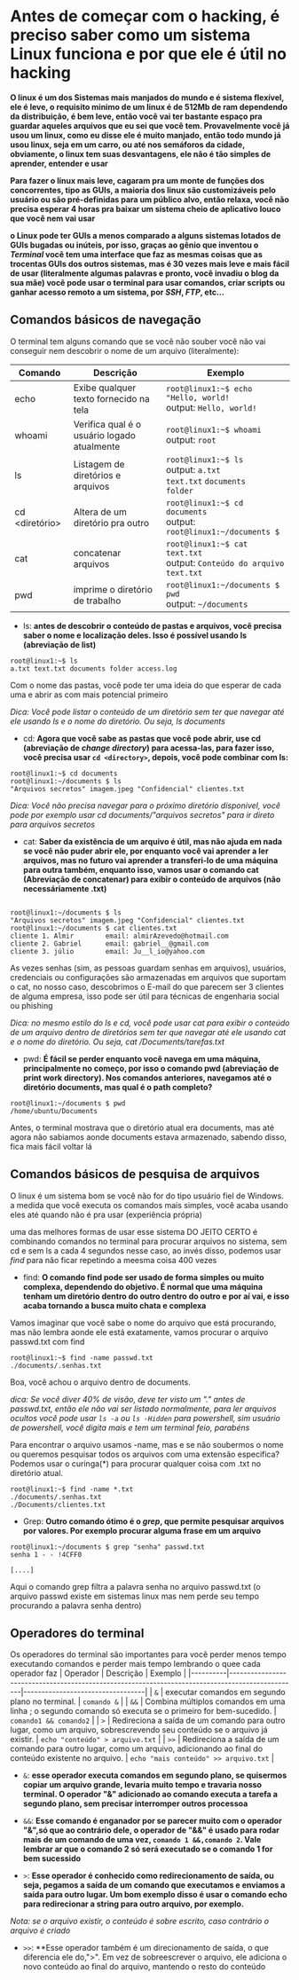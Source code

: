 # Antes de começar com o hacking, é preciso saber como um sistema Linux funciona e por que ele é útil no hacking

**O linux é um dos Sistemas mais manjados do mundo e é sistema flexível, ele é leve, o requisito minimo de um linux é de 512Mb de ram dependendo da distribuição, é bem leve, então você vai ter bastante espaço pra guardar aqueles arquivos que eu sei que você tem. Provavelmente você já usou um linux, como eu disse ele é muito manjado, então todo mundo já usou linux, seja em um carro, ou até nos semáforos da cidade, obviamente, o linux tem suas desvantagens, ele não é tão simples de aprender, entender e usar**

**Para fazer o linux mais leve, cagaram pra um monte de funções dos concorrentes, tipo as GUIs, a maioria dos linux são customizáveis pelo usuário ou são pré-definidas para um público alvo, então relaxa, você não precisa esperar 4 horas pra baixar um sistema cheio de aplicativo louco que você nem vai usar**

**o Linux pode ter GUIs a menos comparado a alguns sistemas lotados de GUIs bugadas ou inúteis, por isso, graças ao gênio que inventou o *Terminal* você tem uma interface que faz as mesmas coisas que as trocentas GUIs dos outros sistemas, mas é 30 vezes mais leve e mais fácil de usar (literalmente algumas palavras e pronto, você invadiu o blog da sua mãe) você pode usar o terminal para usar comandos, criar scripts ou ganhar acesso remoto a um sistema, por *SSH*, *FTP*, etc...**

## Comandos básicos de navegação

O terminal tem alguns comando que se você não souber você não vai conseguir nem descobrir o nome de um arquivo (literalmente):

| Comando  | Descrição                          | Exemplo                                 |
|----------|------------------------------------|-----------------------------------------|
| echo     | Exibe qualquer texto fornecido na tela|`root@linux1:~$ echo "Hello, world!` <br> output: `Hello, world!`|
| whoami   | Verifica qual é o usuário logado atualmente | `root@linux1:~$ whoami` <br> output: `root` |
| ls       | Listagem de diretórios e arquivos | `root@linux1:~$ ls` <br> output:  `a.txt` <br> `text.txt` `documents` <br> `folder` |
| cd <diretório> | Altera de um diretório pra outro | `root@linux1:~$ cd documents` <br> output: `root@linux1:~/documents $`|
| cat <arquivo>  | concatenar arquivos | `root@linux1:~$ cat text.txt` <br> output: `Conteúdo do arquivo text.txt`|
| pwd            | imprime o diretório de trabalho | `root@linux1:~/documents $ pwd` <br> output: `~/documents`|

- ls: **antes de descobrir o conteúdo de pastas e arquivos, você precisa saber o nome e localização deles. Isso é possível usando ls (abreviação de list)**
```
root@linux1:~$ ls
a.txt text.txt documents folder access.log
```

Com o nome das pastas, você pode ter uma ideia do que esperar de cada uma e abrir as com mais potencial primeiro

*Dica: Você pode listar o conteúdo de um diretório sem ter que navegar até ele usando ls e o nome do diretório. Ou seja, ls documents*

- cd: **Agora que você sabe as pastas que você pode abrir, use cd (abreviação de *change directory*) para acessa-las, para fazer isso, você precisa usar `cd <directory>`, depois, você pode combinar com ls:**
```
root@linux1:~$ cd documents
root@linux1:~/documents $ ls
"Arquivos secretos" imagem.jpeg "Confidencial" clientes.txt
```

*Dica: Você não precisa navegar para o próximo diretório disponivel, você pode por exemplo usar cd documents/"arquivos secretos" para ir direto para arquivos secretos*
- cat: **Saber da existência de um arquivo é útil, mas não ajuda em nada se você não puder abrir ele, por enquanto você vai aprender a ler arquivos, mas no futuro vai aprender a transferi-lo de uma máquina para outra também, enquanto isso, vamos usar o comando cat (Abreviação de concatenar) para exibir o conteúdo de arquivos (não necessáriamente .txt)**

```shell

root@linux1:~/documents $ ls
"Arquivos secretos" imagem.jpeg "Confidencial" clientes.txt
root@linux1:~/documents $ cat clientes.txt
cliente 1. Almir        email: almirAzevedo@hotmail.com
cliente 2. Gabriel      email: gabriel__@gmail.com
cliente 3. júlio        email: Ju__l_io@yahoo.com
```

As vezes senhas (sim, as pessoas guardam senhas em arquivos), usuários, credenciais ou configurações são armazenadas em arquivos que suportam o cat, no nosso caso, descobrimos o E-mail do que parecem ser 3 clientes de alguma empresa, isso pode ser útil para técnicas de engenharia social ou phishing

*Dica: no mesmo estilo do ls e cd, você pode usar cat para exibir o conteúdo de um arquivo dentro de diretórios sem ter que navegar até ele usando cat e o nome do diretório. Ou seja, cat /Documents/tarefas.txt*

- pwd: **É fácil se perder enquanto você navega em uma máquina, principalmente no começo, por isso o comando pwd (abreviação de print work directory). Nos comandos anteriores, navegamos até o diretório documents, mas qual é o path completo?**

```
root@linux1:~/documents $ pwd
/home/ubuntu/Documents
```

Antes, o terminal mostrava que o diretório atual era documents, mas até agora não sabiamos aonde documents estava armazenado, sabendo disso, fica mais fácil voltar lá

## Comandos básicos de pesquisa de arquivos

O linux é um sistema bom se você não for do tipo usuário fiel de Windows. a medida que você executa os comandos mais simples, você acaba usando eles até quando não é pra usar (experiência própria)

uma das melhores formas de usar esse sistema DO JEITO CERTO é combinando comandos no terminal para procurar arquivos no sistema, sem cd e sem ls a cada 4 segundos nesse caso, ao invés disso, podemos usar *find* para não ficar repetindo a meesma coisa 400 vezes

- find: **O comando find pode ser usado de forma simples ou muito complexa, dependendo do objetivo. É normal que uma máquina tenham um diretório dentro do outro dentro do outro e por aí vai, e isso acaba tornando a busca muito chata e complexa**

Vamos imaginar que você sabe o nome do arquivo que está procurando, mas não lembra aonde ele está exatamente, vamos procurar o arquivo passwd.txt com find

```
root@linux1:~$ find -name passwd.txt
./documents/.senhas.txt
```
Boa, você achou o arquivo dentro de documents.

*dica: Se você diver 40% de visão, deve ter visto um "." antes de passwd.txt, então ele não vai ser listado normalmente, para ler arquivos ocultos você pode usar `ls -a` ou `ls -Hidden` para powershell, sim usuário de powershell, você digita mais e tem um terminal feio, parabéns*

Para encontrar o arquivo usamos -name, mas e se não soubermos o nome ou queremos pesquisar todos os arquivos com uma extensão especifica? Podemos usar o curinga(*) para procurar qualquer coisa com .txt no diretório atual.

```
root@linux1:~$ find -name *.txt
./documents/.senhas.txt
./Documents/clientes.txt
```

- Grep: **Outro comando ótimo é o *grep*, que permite pesquisar arquivos por valores. Por exemplo procurar alguma frase em um arquivo**

```
root@linux1:~/documents $ grep "senha" passwd.txt
senha 1 - - !4CFF0

[....]
```

Aqui o comando grep filtra a palavra senha no arquivo passwd.txt (o arquivo passwd existe em sistemas linux mas nem perde seu tempo procurando a palavra senha dentro)

## Operadores do terminal

Os operadores do terminal são importantes para você perder menos tempo executando comandos e perder mais tempo lembrando o quee cada operador faz 
| Operador | Descrição                                                                                       | Exemplo                          |
|----------|-------------------------------------------------------------------------------------------------|----------------------------------|
| `&`      |  executar comandos em segundo plano no terminal.                                         | `comando &`                      |
| `&&`     | Combina múltiplos comandos em uma linha ; o segundo comando só executa se o primeiro for bem-sucedido. | `comando1 && comando2`           |
| `>`      | Redireciona a saída de um comando para outro lugar, como um arquivo, sobrescrevendo seu conteúdo se o arquivo já existir. | `echo "conteúdo" > arquivo.txt`  |
| `>>`     | Redireciona a saída de um comando para outro lugar, como um arquivo, adicionando ao final do conteúdo existente no arquivo. | `echo "mais conteúdo" >> arquivo.txt` |


- `&`: **esse operador executa comandos em segundo plano, se quisermos copiar um arquivo grande, levaria muito tempo e travaria nosso terminal. O operador "&" adicionado ao comando executa a tarefa a segundo plano, sem precisar interromper outros processoa**

- `&&`: **Esse comando é enganador por se parecer muito com o operador "&",só que ao contrário dele, o operador de "&&" é usado para rodar mais de um comando de uma vez, `comando 1 &&,comando 2`. Vale lembrar ar que o comando 2 só será executado se o comando 1 for bem sucessido**

- `>`: **Esse operador é conhecido como redirecionamento de saída,  ou seja, pegamos a saída de um comando que executamos e enviamos a saída para outro lugar. Um bom exemplo disso é usar o comando echo para redirecionar a string para outro arquivo, por exemplo.**

*Nota: se o arquivo existir, o conteúdo é sobre escrito, caso contrário o arquivo é criado*

- `>>`: **Esse operador também é um direcionamento de saída, o que diferencia ele do,">". Em vez de sobreescrever o arquivo, ele adiciona o novo conteúdo ao final do arquivo, mantendo o resto do conteúdo
